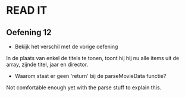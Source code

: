 # READ IT
## Oefening 12
* Bekijk het verschil met de vorige oefening

In de plaats van enkel de titels te tonen, toont hij hij nu alle items uit de array, zijnde titel, jaar en director.

* Waarom staat er geen 'return' bij de parseMovieData functie?


Not comfortable enough yet with the parse stuff to explain this.
